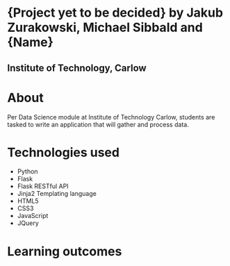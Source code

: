 # {Project yet to be decided} by Jakub Zurakowski, Michael Sibbald and {Name} #
## Institute of Technology, Carlow ##

# About #
Per Data Science module at Institute of Technology Carlow, students are tasked to write an application that will gather and process data.

# Technologies used #
- Python
- Flask
- Flask RESTful API
- Jinja2 Templating language
- HTML5
- CSS3
- JavaScript
- JQuery

# Learning outcomes #
